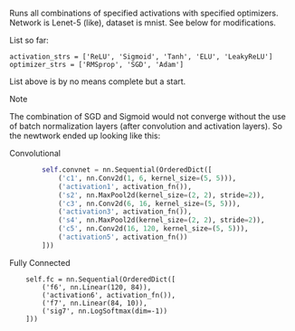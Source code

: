 Runs all combinations of specified activations with specified optimizers.
Network is Lenet-5 (like), dataset is mnist. See below for modifications.

List so far:

```
activation_strs = ['ReLU', 'Sigmoid', 'Tanh', 'ELU', 'LeakyReLU']
optimizer_strs = ['RMSprop', 'SGD', 'Adam']
```

List above is by no means complete but a start.

Note

The combination of SGD and Sigmoid would not converge without the use of batch normalization layers (after convolution and activation layers). So the newtwork ended up looking like this:

Convolutional
```python
        self.convnet = nn.Sequential(OrderedDict([
            ('c1', nn.Conv2d(1, 6, kernel_size=(5, 5))),
            ('activation1', activation_fn()),
            ('s2', nn.MaxPool2d(kernel_size=(2, 2), stride=2)),
            ('c3', nn.Conv2d(6, 16, kernel_size=(5, 5))),
            ('activation3', activation_fn()),
            ('s4', nn.MaxPool2d(kernel_size=(2, 2), stride=2)),
            ('c5', nn.Conv2d(16, 120, kernel_size=(5, 5))),
            ('activation5', activation_fn())
        ]))
```
Fully Connected

        self.fc = nn.Sequential(OrderedDict([
            ('f6', nn.Linear(120, 84)),
            ('activation6', activation_fn()),
            ('f7', nn.Linear(84, 10)),
            ('sig7', nn.LogSoftmax(dim=-1))
        ]))
